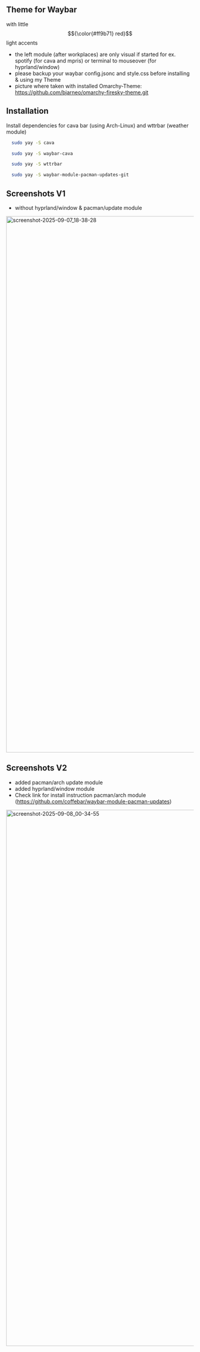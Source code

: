## Theme for Waybar

 with little $${\color{#ff9b71} red}$$ light accents<br>
 - the left module (after workplaces) are only visual if started for ex. spotify (for cava and mpris) or terminal to mouseover (for hyprland/window)<br>
 - please backup your waybar config.jsonc and style.css before installing & using my Theme <br>
 - picture where taken with installed Omarchy-Theme: https://github.com/bjarneo/omarchy-firesky-theme.git <br>

## Installation

Install dependencies for cava bar (using Arch-Linux) and wttrbar (weather module)

```bash
  sudo yay -S cava
```
```bash
  sudo yay -S waybar-cava
```
```bash
  sudo yay -S wttrbar
```
```bash
  sudo yay -S waybar-module-pacman-updates-git
```
    
## Screenshots V1
- without hyprland/window & pacman/update module <br>
<img width="2560" height="1440" alt="screenshot-2025-09-07_18-38-28" src="https://github.com/user-attachments/assets/16c8b398-d1b3-4519-bcbe-e15ad920c7ff" />

## Screenshots V2
- added pacman/arch update module <br>
- added hyprland/window module <br>
- Check link for install instruction pacman/arch module (https://github.com/coffebar/waybar-module-pacman-updates)
<link https://github.com/coffebar/waybar-module-pacman-updates/>
<img width="2560" height="1440" alt="screenshot-2025-09-08_00-34-55" src="https://github.com/user-attachments/assets/5cdbb695-83fa-47ec-9271-95dbe4691ffe" />


